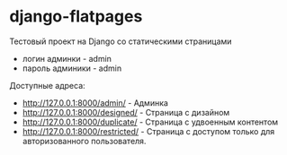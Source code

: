 # django-flatpages
Тестовый проект на Django со статическими страницами

- логин админки - admin
- пароль админики - admin

Доступные адреса:
- http://127.0.0.1:8000/admin/ - Админка
- http://127.0.0.1:8000/designed/ - Страница с дизайном
- http://127.0.0.1:8000/duplicate/ - Страница с удвоенным контентом
- http://127.0.0.1:8000/restricted/ - Страница с доступом только для авторизованного пользователя.
